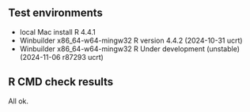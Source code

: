 ## Test environments
* local Mac install R 4.4.1
* Winbuilder x86_64-w64-mingw32 R version 4.4.2 (2024-10-31 ucrt)
* Winbuilder x86_64-w64-mingw32 R Under development (unstable) (2024-11-06 r87293 ucrt)

## R CMD check results
All ok.
